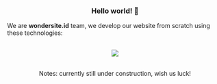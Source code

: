 <center><h3>Hello world! 👋</h3></center>

We are **wondersite.id** team, we develop our website from scratch using these technologies:

<p align="center">
  <br>
  <img src="https://skillicons.dev/icons?i=php,laravel,mysql,docker" />
</p>
<br>

<center>Notes: currently still under construction, wish us luck!</center>
